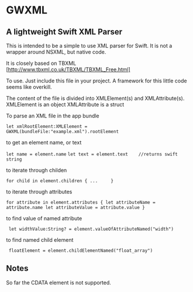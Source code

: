 # GWXML
A lightweight Swift XML Parser
------------------------------

This is intended to be a simple to use XML parser for Swift. 
It is not a wrapper around NSXML, but native code.
 
It is closely based on TBXML 
[http://www.tbxml.co.uk/TBXML/TBXML_Free.html]
 
To use.
Just include this file in your project. 
A framework for this little code seems like overkill.
 
The content of the file is divided into XMLElement(s) and XMLAttribute(s).
XMLElement is an object
XMLAttribute is a struct
 
 
To parse an XML file in the app bundle

`let xmlRootElement:XMLElement = GWXML(bundleFile:"example.xml").rootElement`

 
to get an element name, or text
  
  `let name = element.name`
  `let text = element.text    //returns swift string`
  
  
to iterate through childen

`for child in element.children
  {
    ...    
  }`
 

to iterate through attributes
  
`for attribute in element.attributes
{
        let attributeName = attribute.name
        let attributeValue = attribute.value
}`

 
to find value of named attribute

` let widthValue:String? = element.valueOfAttributeNamed("width")`

 
to find named child element
 
` floatElement = element.childElementNamed("float_array")`


Notes
-----

So far the CDATA element is not supported.
